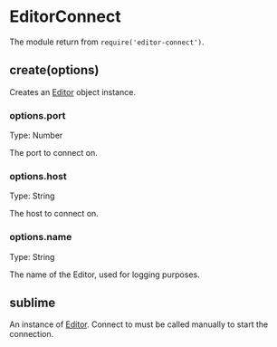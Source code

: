 # EditorConnect

The module return from `require('editor-connect')`.

## create(options)

Creates an [Editor](./api/Editor.md) object instance.  

### options.port

Type: Number

The port to connect on.

### options.host

Type: String

The host to connect on.

### options.name

Type: String

The name of the Editor, used for logging purposes. 

## sublime

An instance of [Editor](./api/Editor.md). Connect to must be called manually to start the connection. 


